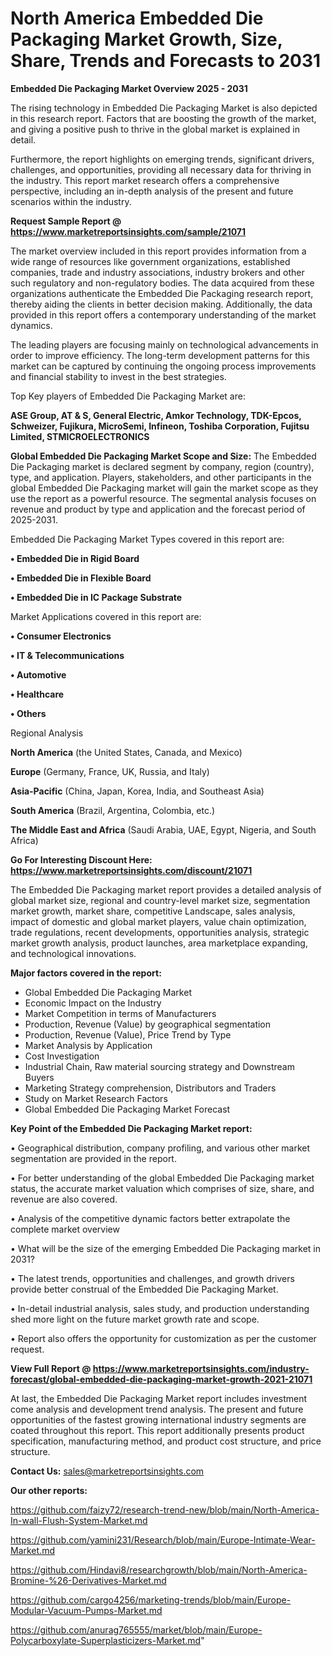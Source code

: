 # North America Embedded Die Packaging Market Growth, Size, Share, Trends and Forecasts to 2031

<Strong> Embedded Die Packaging Market Overview 2025 - 2031</strong>

The rising technology in Embedded Die Packaging Market is also depicted in this research report. Factors that are boosting the growth of the market, and giving a positive push to thrive in the global market is explained in detail.

Furthermore, the report highlights on emerging trends, significant drivers, challenges, and opportunities, providing all necessary data for thriving in the industry. This report market research offers a comprehensive perspective, including an in-depth analysis of the present and future scenarios within the industry.

<strong>Request Sample Report @ <a href=https://www.marketreportsinsights.com/sample/21071>https://www.marketreportsinsights.com/sample/21071</a></strong>

The market overview included in this report provides information from a wide range of resources like government organizations, established companies, trade and industry associations, industry brokers and other such regulatory and non-regulatory bodies. The data acquired from these organizations authenticate the Embedded Die Packaging research report, thereby aiding the clients in better decision making. Additionally, the data provided in this report offers a contemporary understanding of the market dynamics.

The leading players are focusing mainly on technological advancements in order to improve efficiency. The long-term development patterns for this market can be captured by continuing the ongoing process improvements and financial stability to invest in the best strategies.

Top Key players of Embedded Die Packaging Market are:

<strong>ASE Group, AT & S, General Electric, Amkor Technology, TDK-Epcos, Schweizer, Fujikura, MicroSemi, Infineon, Toshiba Corporation, Fujitsu Limited, STMICROELECTRONICS</strong>

<strong><b>Global Embedded Die Packaging Market Scope and Size:</b></strong>
The Embedded Die Packaging market is declared segment by company, region (country), type, and application. Players, stakeholders, and other participants in the global Embedded Die Packaging market will gain the market scope as they use the report as a powerful resource. The segmental analysis focuses on revenue and product by type and application and the forecast period of 2025-2031.

Embedded Die Packaging Market Types covered in this report are:

<strong>• Embedded Die in Rigid Board

• Embedded Die in Flexible Board

• Embedded Die in IC Package Substrate</strong>

Market Applications covered in this report are:

<strong>• Consumer Electronics

• IT & Telecommunications

• Automotive

• Healthcare

• Others</strong> 

Regional Analysis

<strong>North America</strong> (the United States, Canada, and Mexico)

<strong>Europe</strong> (Germany, France, UK, Russia, and Italy)

<strong>Asia-Pacific</strong> (China, Japan, Korea, India, and Southeast Asia)

<strong>South America</strong> (Brazil, Argentina, Colombia, etc.)

<strong>The Middle East and Africa</strong> (Saudi Arabia, UAE, Egypt, Nigeria, and South Africa)

<strong>Go For Interesting Discount Here: <a href=https://www.marketreportsinsights.com/discount/21071>https://www.marketreportsinsights.com/discount/21071</a></strong>

The Embedded Die Packaging market report provides a detailed analysis of global market size, regional and country-level market size, segmentation market growth, market share, competitive Landscape, sales analysis, impact of domestic and global market players, value chain optimization, trade regulations, recent developments, opportunities analysis, strategic market growth analysis, product launches, area marketplace expanding, and technological innovations.

<strong><b>Major factors covered in the report:</b></strong>
<ul>
  <li>Global Embedded Die Packaging Market </li>
  <li>Economic Impact on the Industry</li>
  <li>Market Competition in terms of Manufacturers</li>
  <li>Production, Revenue (Value) by geographical segmentation</li>
  <li>Production, Revenue (Value), Price Trend by Type</li>
  <li>Market Analysis by Application</li>
  <li>Cost Investigation</li>
  <li>Industrial Chain, Raw material sourcing strategy and Downstream Buyers</li>
  <li>Marketing Strategy comprehension, Distributors and Traders</li>
  <li>Study on Market Research Factors</li>
  <li>Global Embedded Die Packaging Market Forecast</li>
</ul>

<strong><b>Key Point of the Embedded Die Packaging Market report:</b></strong>

• Geographical distribution, company profiling, and various other market segmentation are provided in the report.

• For better understanding of the global Embedded Die Packaging market status, the accurate market valuation which comprises of size, share, and revenue are also covered.

• Analysis of the competitive dynamic factors better extrapolate the complete market overview

• What will be the size of the emerging Embedded Die Packaging market in 2031?

• The latest trends, opportunities and challenges, and growth drivers provide better construal of the Embedded Die Packaging Market.

• In-detail industrial analysis, sales study, and production understanding shed more light on the future market growth rate and scope.

• Report also offers the opportunity for customization as per the customer request.

<strong><b>View Full Report @ <a href=https://www.marketreportsinsights.com/industry-forecast/global-embedded-die-packaging-market-growth-2021-21071>https://www.marketreportsinsights.com/industry-forecast/global-embedded-die-packaging-market-growth-2021-21071</a></b></strong>


At last, the Embedded Die Packaging Market report includes investment come analysis and development trend analysis. The present and future opportunities of the fastest growing international industry segments are coated throughout this report. This report additionally presents product specification, manufacturing method, and product cost structure, and price structure.

<strong>Contact Us:</strong>
sales@marketreportsinsights.com

<strong>Our other reports:</strong>

<a href=https://github.com/faizy72/research-trend-new/blob/main/North-America-In-wall-Flush-System-Market.md>https://github.com/faizy72/research-trend-new/blob/main/North-America-In-wall-Flush-System-Market.md</a>

<a href=https://github.com/yamini231/Research/blob/main/Europe-Intimate-Wear-Market.md>https://github.com/yamini231/Research/blob/main/Europe-Intimate-Wear-Market.md</a>

<a href=https://github.com/Hindavi8/researchgrowth/blob/main/North-America-Bromine-%26-Derivatives-Market.md>https://github.com/Hindavi8/researchgrowth/blob/main/North-America-Bromine-%26-Derivatives-Market.md</a>

<a href=https://github.com/cargo4256/marketing-trends/blob/main/Europe-Modular-Vacuum-Pumps-Market.md>https://github.com/cargo4256/marketing-trends/blob/main/Europe-Modular-Vacuum-Pumps-Market.md</a>

<a href=https://github.com/anurag765555/market/blob/main/Europe-Polycarboxylate-Superplasticizers-Market.md>https://github.com/anurag765555/market/blob/main/Europe-Polycarboxylate-Superplasticizers-Market.md</a>"
